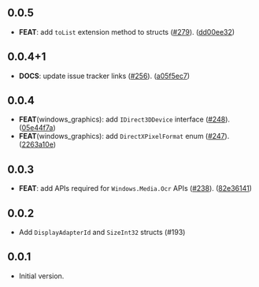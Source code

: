## 0.0.5

 - **FEAT**: add `toList` extension method to structs ([#279](https://github.com/dart-windows/dartwinrt/issues/279)). ([dd00ee32](https://github.com/dart-windows/dartwinrt/commit/dd00ee32b03d10aa1dcf95805e821921c433a184))

## 0.0.4+1

 - **DOCS**: update issue tracker links ([#256](https://github.com/dart-windows/dartwinrt/issues/256)). ([a05f5ec7](https://github.com/dart-windows/dartwinrt/commit/a05f5ec70f5e71773f04d7021e1a84d932ca0c21))

## 0.0.4

 - **FEAT**(windows_graphics): add `IDirect3DDevice` interface ([#248](https://github.com/dart-windows/dartwinrt/issues/248)). ([05e44f7a](https://github.com/dart-windows/dartwinrt/commit/05e44f7ab42bc98d4b1cd7ef69f293b33adce152))
 - **FEAT**(windows_graphics): add `DirectXPixelFormat` enum ([#247](https://github.com/dart-windows/dartwinrt/issues/247)). ([2263a10e](https://github.com/dart-windows/dartwinrt/commit/2263a10e713dd63eedd02f5801075e1783b78379))

## 0.0.3

 - **FEAT**: add APIs required for `Windows.Media.Ocr` APIs ([#238](https://github.com/dart-windows/dartwinrt/issues/238)). ([82e36141](https://github.com/dart-windows/dartwinrt/commit/82e361415f8839ea7b8f9e927f2a21d02e0bab09))

## 0.0.2

- Add `DisplayAdapterId` and `SizeInt32` structs (#193)

## 0.0.1

- Initial version.
